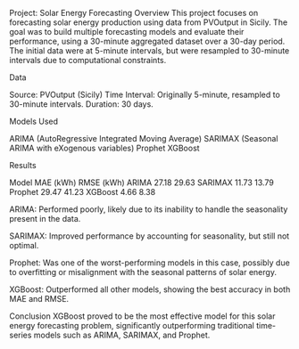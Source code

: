 Project: Solar Energy Forecasting
Overview
This project focuses on forecasting solar energy production using data from PVOutput in Sicily. The goal was to build multiple forecasting models and evaluate their performance, using a 30-minute aggregated dataset over a 30-day period. The initial data were at 5-minute intervals, but were resampled to 30-minute intervals due to computational constraints.

Data

Source: PVOutput (Sicily)
Time Interval: Originally 5-minute, resampled to 30-minute intervals.
Duration: 30 days.

Models Used

ARIMA (AutoRegressive Integrated Moving Average)
SARIMAX (Seasonal ARIMA with eXogenous variables)
Prophet
XGBoost

Results

Model	MAE (kWh)	RMSE (kWh)
ARIMA	27.18	29.63
SARIMAX	11.73	13.79
Prophet	29.47	41.23
XGBoost	4.66	8.38

ARIMA: Performed poorly, likely due to its inability to handle the seasonality present in the data.

SARIMAX: Improved performance by accounting for seasonality, but still not optimal.

Prophet: Was one of the worst-performing models in this case, possibly due to overfitting or misalignment with the seasonal patterns of solar energy.

XGBoost: Outperformed all other models, showing the best accuracy in both MAE and RMSE.

Conclusion
XGBoost proved to be the most effective model for this solar energy forecasting problem, significantly outperforming traditional time-series models such as ARIMA, SARIMAX, and Prophet.

